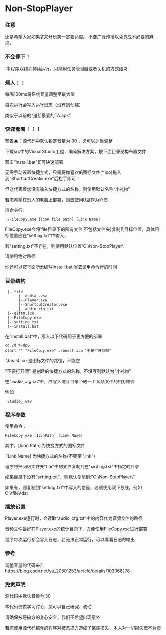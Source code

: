 # Non-StopPlayer


### 注意
还是希望大家如果拿来开玩笑一定要适度。
不要广泛传播以免造成不必要的麻烦。

### 不会停下！

​	本程序双线程持续运行，只能用任务管理器或者关机的方式结束

### 烦人！！

每隔100ms将系统音量调整至最大值

每次运行会写入运行日志（没有则创建）

类似于以前的“送给最爱的TA.apk”

### 快速部署！！！

警告⚠：源代码中默认锁定音量为 30 ，您可以适当调整

下载src中的Visual Studio工程，编译解决方案，按下面目录结构布置文件

双击“install.bat”即可快速部署

无需手动设置快捷方式，只需将你喜欢的图标文件(*.ico)拖入到“ShortcutCreator.exe”后松手即可！

但这代表着您没有输入快捷方式的名称，则使用默认名称“小礼物”

若您希望在别人的电脑上部署，则应使用U盘作为介质

用命令行:

```
.\FileCopy.exe [icon file path] [Link Name]
```

FileCopy.exe会将\file目录下的所有文件(不包括文件夹)复制到目标位置，具体目标位置应在“setting.txt”中输入，

若"setting.txt"不存在，则使用默认位置“C:\\Non-StopPlayer\\

请使用绝对路径

你还可以按下面所示编写install.bat,省去调用命令行的时间

### 目录结构

```
 |--file
      |--audio_.wav
      |--Player.exe
      |--ShortcutCreator.exe
      |--audio_cfg.txt
 |--gift0.ico
 |--FileCopy.exe
 |--setting.txt
 |--install.bat
```

在“install.bat”中，写入以下代码用于更方便的部署

```
cd /d %~dp0
start "" "FileCopy.exe" .\beast.ico "不要打开我啊"
```
.\beast.ico 是图标文件的路径，不能空

"不要打开啊" 是创建的快捷方式的名称，不填写则默认为"小礼物"


在”audio_cfg.txt"中，应写入统计目录下的一个音频文件的相对路径

例如

```
.\audio_.wav
```



### 程序参数

使用命令：

```
FileCopy.exe [IconPath] [Link Name]
```

其中，[Icon Path] 为快捷方式的图标文件

​	    [Link Name] 为快捷方式的名称(不要带 ".lnk")

程序将把同级文件夹"file"中的文件复制到在"setting.txt"中指定的目录

如果目录下没有“setting.txt"，则默认复制到:”C:\\Non-StopPlayer\\“

如果有，则复制到”setting.txt"中写入的路径，必须使用双下划线，例如 C:\\\file\\\dst

### 播放设置

Player.exe运行时，会读取“audio_cfg.txt”中的内容作为音频文件的路径

音频文件最好在Player.exe的统计目录下，方便使用FileCopy.exe进行部署

程序每次运行都会写入日志，若无法正常运行，可以看看日志的输出

### 参考
调整音量的代码来自
https://blog.csdn.net/yu_20501253/article/details/103068278

### 免责声明

源代码中默认音量为 30

本代码仅供学习讨论，您可以自己研究、改动

请确保被恶搞方的身心安全，我们不希望出现意外

若您使用源代码编译的程序对被恶搞方造成了某些损失，本人对一切损失概不负责
